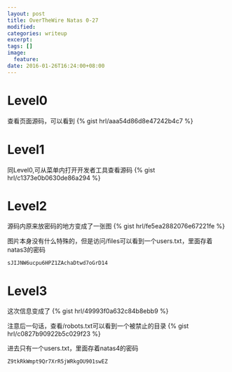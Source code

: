 ```yaml
---
layout: post
title: OverTheWire Natas 0-27
modified:
categories: writeup
excerpt:
tags: []
image:
  feature:
date: 2016-01-26T16:24:00+08:00
---
```


# Level0

查看页面源码，可以看到
{% gist hrl/aaa54d86d8e47242b4c7 %}

# Level1

同Level0,可从菜单内打开开发者工具查看源码
{% gist hrl/c1373e0b0630de86a294 %}

# Level2

源码内原来放密码的地方变成了一张图
{% gist hrl/fe5ea2882076e67221fe %}

图片本身没有什么特殊的，但是访问/files可以看到一个users.txt，里面存着natas3的密码

```
sJIJNW6ucpu6HPZ1ZAchaDtwd7oGrD14
```

# Level3

这次信息变成了
{% gist hrl/49993f0a632c84b8ebb9 %}

注意后一句话，查看/robots.txt可以看到一个被禁止的目录
{% gist hrl/c0827b90922b5c029f23 %}

进去只有一个users.txt，里面存着natas4的密码

```
Z9tkRkWmpt9Qr7XrR5jWRkgOU901swEZ
```